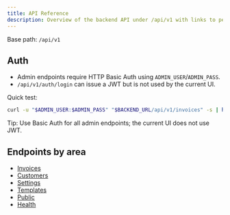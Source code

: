 ```yaml
---
title: API Reference
description: Overview of the backend API under /api/v1 with links to per-area docs.
---
```


Base path: `/api/v1`

## Auth

- Admin endpoints require HTTP Basic Auth using `ADMIN_USER`/`ADMIN_PASS`.
- `/api/v1/auth/login` can issue a JWT but is not used by the current UI.

Quick test:

```bash
curl -u "$ADMIN_USER:$ADMIN_PASS" "$BACKEND_URL/api/v1/invoices" -s | head
```

Tip: Use Basic Auth for all admin endpoints; the current UI does not use JWT.

## Endpoints by area

- [Invoices](/reference/api/invoices/)
- [Customers](/reference/api/customers/)
- [Settings](/reference/api/settings/)
- [Templates](/reference/api/templates/)
- [Public](/reference/api/public/)
- [Health](/reference/api/health/)
